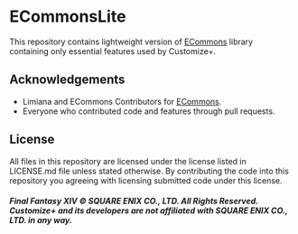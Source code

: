 # ECommonsLite
This repository contains lightweight version of [ECommons](https://github.com/NightmareXIV/ECommons) library containing only essential features used by Customize+.

## Acknowledgements
* Limiana and ECommons Contributors for [ECommons](https://github.com/NightmareXIV/ECommons).
* Everyone who contributed code and features through pull requests.

## License
All files in this repository are licensed under the license listed in LICENSE.md file unless stated otherwise. By contributing the code into this repository you agreeing with licensing submitted code under this license.

##### Final Fantasy XIV © SQUARE ENIX CO., LTD. All Rights Reserved. Customize+ and its developers are not affiliated with SQUARE ENIX CO., LTD. in any way.

